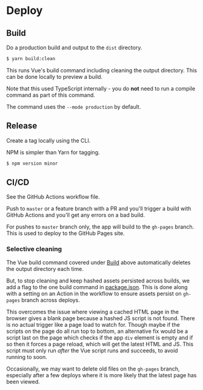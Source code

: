 # Deploy


## Build

Do a production build and output to the `dist` directory.

```sh
$ yarn build:clean
```

This runs Vue's build command including cleaning the output directory. This can be done locally to preview a build.

Note that this used TypeScript internally - you do **not** need to run a compile command as part of this command.

The command uses the `--mode production` by default.


## Release

Create a tag locally using the CLI.

NPM is simpler than Yarn for tagging.

```sh
$ npm version minor
```


## CI/CD

See the GitHub Actions workflow file.

Push to `master` or a feature branch with a PR and you'll trigger a build with GitHub Actions and you'll get any errors on a bad build.

For pushes to `master` branch only, the app will build to the `gh-pages` branch. This is used to deploy to the GitHub Pages site.


### Selective cleaning

The Vue build command covered under [Build](#build) above automatically deletes the output directory each time.

But, to stop cleaning and keep hashed assets persisted across builds, we add a flag to the one build command in [package.json](/package.json). This is done along with a setting on an Action in the workflow to ensure assets persist on `gh-pages` branch across deploys.

This overcomes the issue where viewing a cached HTML page in the browser gives a blank page because a hashed JS script is not found. There is no actual trigger like a page load to watch for. Though maybe if the scripts on the page do all run top to bottom, an alternative fix would be a script last on the page which checks if the app `div` element is empty and if so then it forces a page reload, which will get the latest HTML and JS. This script must only run _after_ the Vue script runs and succeeds, to avoid running to soon.

Occasionally, we may want to delete old files on the `gh-pages` branch, especially after a few deploys where it is more likely that the latest page has been viewed.
